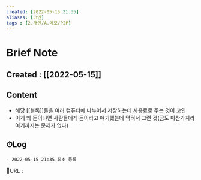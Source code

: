 ```yaml
---
created: [2022-05-15 21:35]
aliases: [코인]
tags : [2.개인/A.메모/P2P]
---
```

# Brief Note
## Created : [[2022-05-15]]
## Content
- 해당 [[블록]]들을 여러 컴퓨터에 나누어서 저장하는데 사용료로 주는 것이 코인
- 이게 왜 돈이냐면 사람들에게 돈이라고 얘기했는데 먹혀서 그런 것(금도 마찬가지라 여기까지는 문제가 없다)

## ⏱Log
	- 2022-05-15 21:35 최초 등록


📙URL :